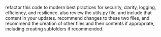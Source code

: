 refactor this code to modern best practices for security, clarity, logging, efficiency, and resilience. also review the utils.py file, and include that content in your updates. recommend changes to these two files, and recommend the creation of other files and their contents if appropriate, including creating subfolders if recommended.